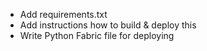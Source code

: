 * Add requirements.txt
* Add instructions how to build & deploy this
* Write Python Fabric file for deploying
